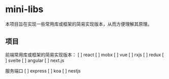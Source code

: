# mini-libs

本项目旨在实现一些常用库或框架的简易实现版本，从而方便理解其原理。

## 项目

前端常用库或框架的简易实现版本：
[ ] react
[ ] mobx
[ ] vue
[ ] rxjs
[ ] redux
[ ] svelte
[ ] angular
[ ] next.js

服务端口
[ ] express
[ ] koa
[ ] nestjs
